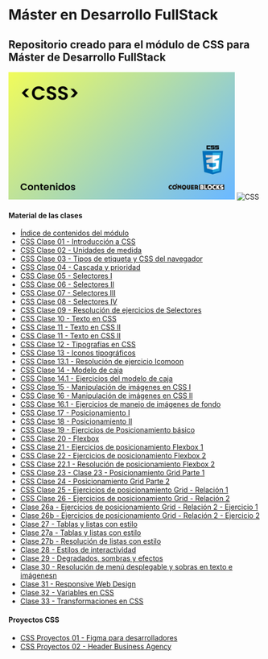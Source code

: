 <h1>Máster en Desarrollo FullStack</h1>

<h2>Repositorio creado para el módulo de CSS para Máster de Desarrollo FullStack</h2>

<img width="450px" src="00_indice_modulo/portada.jpg" alt="Portada del módulo de CSS" />

<img src="https://camo.githubusercontent.com/e6b67b27998fca3bccf4c0ee479fc8f9de09d91f389cccfbe6cb1e29c10cfbd7/68747470733a2f2f696d672e736869656c64732e696f2f62616467652f637373332d2532333135373242362e7376673f7374796c653d666f722d7468652d6261646765266c6f676f3d63737333266c6f676f436f6c6f723d7768697465" alt="CSS">

<h4>Material de las clases</h4>
<ul>
    <li><a target="_blank" href="https://github.com/bienvenidosaez/conquerblocks-css/blob/master/00_indice_modulo/CSS%20-%20Contenidos.pdf">Índice de contenidos del módulo</a></li>
    <li><a target="_blank" href="https://github.com/bienvenidosaez/conquerblocks-css/blob/master/01_clases/Clase%2000%20-%20Presentaci%C3%B3n/CSS%20Clase%2001%20-%20Introducci%C3%B3n%20a%20CSS.pdf">CSS Clase 01 - Introducción a CSS</a></li>
    <li><a target="_blank" href="https://github.com/bienvenidosaez/conquerblocks-css/blob/master/01_clases/Clase%2002%20-%20Unidades%20de%20medida%20en%20CSS/CSS%20Clase%2002%20-%20Unidades%20de%20medida.pdf">CSS Clase 02 - Unidades de medida</a></li>
    <li><a target="_blank" href="https://github.com/bienvenidosaez/conquerblocks-css/blob/master/01_clases/Clase%2003%20-%20Tipos%20de%20etiqueta%20y%20CSS%20del%20navegador/CSS%20Clase%2003%20-%20Tipos%20de%20etiqueta%20y%20CSS%20del%20navegador%20(Diapositivas).pdf">CSS Clase 03 - Tipos de etiqueta y CSS del navegador</a></li>
    <li><a target="_blank" href="https://github.com/bienvenidosaez/conquerblocks-css/blob/master/01_clases/Clase%2004%20-%20Cascada%20y%20prioridad/CSS%20Clase%2004%20-%20Cascada%20y%20especificaci%C3%B3n.pdf">CSS Clase 04 - Cascada y prioridad</a></li>
    <li><a target="_blank" href="https://github.com/bienvenidosaez/conquerblocks-css/blob/master/01_clases/Clase%2005%20-%20Selectores%20I/CSS%20Clase%2005%20-%20Selectores%20I.pdf">CSS Clase 05 - Selectores I</a></li>
    <li><a target="_blank" href="https://github.com/bienvenidosaez/conquerblocks-css/blob/master/01_clases/Clase%2006%20-%20Selectores%20II/CSS%20Clase%2006%20-%20Selectores%20II.pdf">CSS Clase 06 - Selectores II</a></li>
    <li><a target="_blank" href="https://github.com/bienvenidosaez/conquerblocks-css/blob/master/01_clases/Clase%2007%20-%20Selectores%20III/CSS%20Clase%2007%20-%20Selectores%20III.pdf">CSS Clase 07 - Selectores III</a></li>
    <li><a target="_blank" href="https://github.com/bienvenidosaez/conquerblocks-css/blob/master/01_clases/Clase%2008%20-%20Selectores%20IV/CSS%20Clase%2008%20-%20Selectores%20IV.pdf">CSS Clase 08 - Selectores IV</a></li>
    <li><a target="_blank" href="https://github.com/bienvenidosaez/conquerblocks-css/blob/master/01_clases/Clase%2009%20-%20Resoluci%C3%B3n%20de%20ejercicios%20de%20Selectores/CSS%20Clase%2009%20-%20Ejercicios%20de%20Selectores%20resueltos.pdf">CSS Clase 09 - Resolución de ejercicios de Selectores</a></li>
    <li><a target="_blank" href="https://github.com/bienvenidosaez/conquerblocks-css/blob/master/01_clases/Clase%2010%20-%20Texto%20en%20CSS/CSS%20Clase%2010%20-%20Texto%20en%20CSS.pdf">CSS Clase 10 - Texto en CSS</a></li>
    <li><a target="_blank" href="https://github.com/bienvenidosaez/conquerblocks-css/blob/master/01_clases/Clase%2011%20-%20Texto%20en%20CSS%202/CSS%20Clase%2011%20-%20Texto%20en%20CSS%202.pdf">CSS Clase 11 - Texto en CSS II</a></li>
    <li><a target="_blank" href="https://github.com/bienvenidosaez/conquerblocks-css/blob/master/01_clases/Clase%2011%20-%20Texto%20en%20CSS%202/CSS%20Clase%2011%20-%20Texto%20en%20CSS%202.pdf">CSS Clase 11 - Texto en CSS II</a></li>
    <li><a target="_blank" href="https://github.com/bienvenidosaez/conquerblocks-css/blob/master/01_clases/Clase%2012%20-%20Tipograf%C3%ADas%20en%20CSS/CSS%20Clase%2012%20-%20Tipograf%C3%ADas%20en%20CSS.pdf">CSS Clase 12 - Tipografías en CSS</a></li>
    <li><a target="_blank" href="https://github.com/bienvenidosaez/conquerblocks-css/blob/master/01_clases/Clase%2013%20-%20Iconos%20tipogr%C3%A1ficos/CSS%20Clase%2013%20-%20Iconos%20tipogr%C3%A1ficos.pdf">CSS Clase 13 - Iconos tipográficos</a></li>
    <li><a target="_blank" href="https://github.com/bienvenidosaez/conquerblocks-css/blob/master/01_clases/Clase%2013.1%20-%20Ejercicio%20Icomoon/CSS%20Clase%2013.1%20Ejercicio%20tipograf%C3%ADa%20en%20Icomoon.pdf">CSS Clase 13.1 - Resolución de ejercicio Icomoon</a></li>
    <li><a target="_blank" href="https://github.com/bienvenidosaez/conquerblocks-css/blob/master/01_clases/Clase%2014%20-%20Modelo%20de%20cajas/CSS%20Clase%2014%20-%20Modelo%20de%20cajas.pdf">CSS Clase 14 - Modelo de caja</a></li>
    <li><a target="_blank" href="https://github.com/bienvenidosaez/conquerblocks-css/blob/master/01_clases/Clase%2014.1%20-%20Ejercicio%20modelo%20de%20cajas/CSS%20Clase%2014.1%20Ejercicios%20de%20modelo%20de%20caja.pdf">CSS Clase 14.1 - Ejercicios del modelo de caja</a></li>
    <li><a target="_blank" href="https://github.com/bienvenidosaez/conquerblocks-css/blob/master/01_clases/Clase%2015%20-%20Manejo%20de%20Im%C3%A1genes%20en%20CSS/CSS%20Clase%2015%20Manejo%20de%20im%C3%A1genes%20en%20CSS.pdf">CSS Clase 15 - Manipulación de imágenes en CSS I</a></li>
    <li><a target="_blank" href="https://github.com/bienvenidosaez/conquerblocks-css/blob/master/01_clases/Clase%2016%20-%20Manejo%20de%20Im%C3%A1genes%20en%20CSS%20II/CSS%20Clase%2016%20Manejo%20de%20im%C3%A1genes%20en%20CSS%20II.pdf">CSS Clase 16 - Manipulación de imágenes en CSS II</a></li>
    <li><a target="_blank" href="https://github.com/bienvenidosaez/conquerblocks-css/blob/master/01_clases/Clase%2016.1%20-%20Ejercicios%20de%20manejo%20de%20im%C3%A1genes/CSS%20Clase%2016.1%20-%20Ejercicios%20de%20manejo%20de%20im%C3%A1genes%20en%20CSS.pdf">CSS Clase 16.1 - Ejercicios de manejo de imágenes de fondo</a></li>
    <li><a target="_blank" href="https://github.com/bienvenidosaez/conquerblocks-css/blob/master/01_clases/Clase%2017%20-%20Posicionamiento%20I/CSS%20Clase%2017%20-%20Posicionamiento%20I.pdf">CSS Clase 17 - Posicionamiento I</a></li>
    <li><a target="_blank" href="https://github.com/bienvenidosaez/conquerblocks-css/blob/master/01_clases/Clase%2018%20-%20Posicionamiento%20II/CSS%20Clase%2018%20-%20Posicionamiento%20II.pdf">CSS Clase 18 - Posicionamiento II</a></li>
    <li><a target="_blank" href="https://github.com/bienvenidosaez/conquerblocks-css/blob/master/01_clases/Clase%2019%20-%20Ejercicios%20posicionamiento%20b%C3%A1sico/CSS%20Clase%2019%20-%20Ejercicios%20de%20posicionamiento%20b%C3%A1sico.pdf">CSS Clase 19 - Ejercicios de Posicionamiento básico</a></li>
    <li><a target="_blank" href="https://github.com/bienvenidosaez/conquerblocks-css/blob/master/01_clases/Clase%2020%20-%20Flexbox/CSS%20Clase%2020%20-%20Flexbox.pdf">CSS Clase 20 - Flexbox</a></li>
    <li><a target="_blank" href="https://github.com/bienvenidosaez/conquerblocks-css/blob/master/01_clases/Clase%2021%20-%20Ejercicios%20Flexbox%201/CSS%20Clase%2021%20-%20Ejercicios%20posicionamiento%20Flexbox%201.pdf">CSS Clase 21 - Ejercicios de posicionamiento Flexbox 1</a></li>
    <li><a target="_blank" href="https://github.com/bienvenidosaez/conquerblocks-css/blob/master/01_clases/Clase%2022%20-%20Ejercicios%20Flexbox%202/CSS%20Clase%2022%20-%20Ejercicios%20posicionamiento%20Flexbox%202.pdf">CSS Clase 22 - Ejercicios de posicionamiento Flexbox 2</a></li>
    <li><a target="_blank" href="https://github.com/bienvenidosaez/conquerblocks-css/blob/master/01_clases/Clase%2022.1%20-%20Resoluci%C3%B3n%20ejercicios%20de%20posicionamiento%20Flexbox%202/CSS%20Clase%2022.1%20-%20Ejercicios%20posicionamiento%20Flexbox%202.pdf">CSS Clase 22.1 - Resolución de posicionamiento Flexbox 2</a></li>
    <li><a target="_blank" href="https://github.com/bienvenidosaez/conquerblocks-css/blob/master/01_clases/Clase%2023%20-%20Posicionamiento%20Grid%20Parte%201/CSS%20Clase%2023%20-%20Posicionamiento%20Grid%20Cap%C3%ADtulo%201.pdf">CSS Clase 23 - Clase 23 - Posicionamiento Grid Parte 1</a></li>
    <li><a target="_blank" href="https://github.com/bienvenidosaez/conquerblocks-css/blob/master/01_clases/Clase%2024%20-%20Posicionamiento%20Grid%20Parte%202/CSS%20Clase%2024%20-%20Posicionamiento%20Grid%20Cap%C3%ADtulo%202.pdf">CSS Clase 24 - Posicionamiento Grid Parte 2</a></li>
    <li><a target="_blank" href="https://github.com/bienvenidosaez/conquerblocks-css/blob/master/01_clases/Clase%2025%20-%20Ejercicios%20de%20posicionamiento%20Grid%20-%20Relaci%C3%B3n%201/CSS%20clase%2025%20-%20Ejercicios%20de%20posicionamiento%20GRID%20-%20Relaci%C3%B3n%201.pdf">CSS Clase 25 - Ejercicios de posicionamiento Grid - Relación 1</a></li>
    <li><a target="_blank" href="https://github.com/bienvenidosaez/conquerblocks-css/blob/master/01_clases/Clase%2026%20-%20Ejercicios%20de%20posicionamiento%20Grid%20-%20Relaci%C3%B3n%202/Clase%2026%20-%20Ejercicios%20de%20posicionamiento%20Grid%20-%20Relaci%C3%B3n%202.pdf">CSS Clase 26 - Ejercicios de posicionamiento Grid - Relación 2</a></li>
    <li><a target="_blank" href="https://github.com/bienvenidosaez/conquerblocks-css/blob/master/01_clases/Clase%2026a%20-%20Ejercicios%20de%20posicionamiento%20Grid%20-%20Relaci%C3%B3n%202%20-%20Ejercicio%201/CSS%20Clase%2026a%20-%20Ejercicio%20posicionamiento%20Grid%20-%20Relaci%C3%B3n%202%20-%20Ejercicio%201.pdf">Clase 26a - Ejercicios de posicionamiento Grid - Relación 2 - Ejercicio 1</a></li>
    <li><a target="_blank" href="https://github.com/bienvenidosaez/conquerblocks-css/blob/master/01_clases/Clase%2026b%20-%20Ejercicios%20de%20posicionamiento%20Grid%20-%20Relaci%C3%B3n%202%20-%20Ejercicio%202/CSS%20Clase%2026b%20-%20Ejercicio%20posicionamiento%20Grid%20-%20Relaci%C3%B3n%202%20-%20Ejercicio%202.pdf">Clase 26b - Ejercicios de posicionamiento Grid - Relación 2 - Ejercicio 2</a></li>
    <li><a target="_blank" href="https://github.com/bienvenidosaez/conquerblocks-css/blob/master/01_clases/Clase%2027%20-%20Tablas%20y%20listas%20con%20estilo/CSS%20Clase%2027%20-%20Tablas%20y%20listas%20con%20estilo.pdf">Clase 27 - Tablas y listas con estilo</a></li>
    <li><a target="_blank" href="https://github.com/bienvenidosaez/conquerblocks-css/blob/master/01_clases/Clase%2027a%20-%20Resoluci%C3%B3n%20de%20tablas%20con%20estilo/CSS%20Clase%2027a%20-%20Tablas%20y%20listas%20con%20estilo.pdf">Clase 27a - Tablas y listas con estilo</a></li>
    <li><a target="_blank" href="https://github.com/bienvenidosaez/conquerblocks-css/blob/master/01_clases/Clase%2027b%20-%20Resoluci%C3%B3n%20de%20listas%20con%20estilo/CSS%20Clase%2027b%20-%20Resoluci%C3%B3n%20de%20listas%20con%20estilo.pdf">Clase 27b - Resolución de listas con estilo</a></li>
    <li><a target="_blank" href="https://github.com/bienvenidosaez/conquerblocks-css/blob/master/01_clases/Clase%2028%20-%20Estilos%20de%20interactividad/CSS%20Clase%2028%20-%20Estilos%20de%20interactividad.pdf">Clase 28 - Estilos de interactividad</a></li>
    <li><a target="_blank" href="https://github.com/bienvenidosaez/conquerblocks-css/blob/master/01_clases/Clase%2029%20-%20Degradados%2C%20sombras%20y%20efectos/CSS%20Clase%2029%20-%20Degradados%2C%20sombras%20y%20efectos.pdf">Clase 29 - Degradados, sombras y efectos</a></li>
    <li><a target="_blank" href="https://github.com/bienvenidosaez/conquerblocks-css/blob/master/01_clases/Clase%2030%20-%20Resoluci%C3%B3n%20de%20men%C3%BA%20desplegable%20y%20sobras%20en%20texto%20e%20im%C3%A1genesn/CSS%20Clase%2030%20-%20Resoluci%C3%B3n%20de%20men%C3%BA%20desplegable%20y%20sobras%20en%20texto%20e%20im%C3%A1genes.pdf">Clase 30 - Resolución de menú desplegable y sobras en texto e imágenesn</a></li>
    <li><a target="_blank" href="https://github.com/bienvenidosaez/conquerblocks-css/blob/master/01_clases/Clase%2031%20-%20Responsive%20Web%20Design/CSS%20Clase%2031%20-%20Responsive%20Web%20Design.pdf">Clase 31 - Responsive Web Design</a></li>
    <li><a target="_blank" href="https://github.com/bienvenidosaez/conquerblocks-css/blob/master/01_clases/Clase%2032%20-%20Variables%20en%20CSS/CSS%20Clase%2032%20-%20Variables%20en%20CSS.pdf">Clase 32 - Variables en CSS</a></li>
    <li><a target="_blank" href="https://github.com/bienvenidosaez/conquerblocks-css/blob/master/01_clases/Clase%2033%20-%20Transformaciones%20en%20CSS/CSS%20Clase%2033%20-%20Transformaciones%20en%20CSS.pdf">Clase 33 - Transformaciones en CSS</a></li>
</ul>

<h4>Proyectos CSS</h4>
<ul>
    <li><a target="_blank" href="https://github.com/bienvenidosaez/conquerblocks-css/blob/master/02_proyectos/CSS%20Proyectos%2001%20-%20Figma%20para%20desarrolladores/CSS%20Proyectos%2001%20-%20Figma%20para%20desarrolladores.pdf">CSS Proyectos 01 - Figma para desarrolladores</a></li>
    <li><a target="_blank" href="https://github.com/bienvenidosaez/conquerblocks-css/blob/master/02_proyectos/CSS%20Proyectos%2002%20-%20Header%20Business%20Agency/CSS%20Proyectos%2002%20-%20Header%20Business%20Agency.pdf">CSS Proyectos 02 - Header Business Agency</a></li>
</ul>
